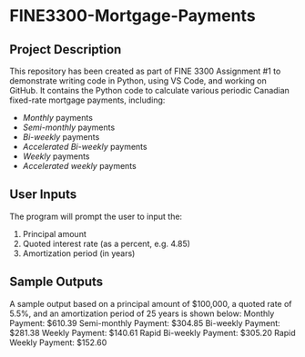 # FINE3300-Mortgage-Payments

## Project Description
This repository has been created as part of FINE 3300 Assignment #1 to demonstrate writing code in Python, using VS Code, and working on GitHub. It contains the Python code to calculate various periodic Canadian fixed-rate mortgage payments, including:
* *Monthly* payments
* *Semi-monthly* payments
* *Bi-weekly* payments
* *Accelerated Bi-weekly* payments
* *Weekly* payments
* *Accelerated weekly* payments

## User Inputs
The program will prompt the user to input the:
1. Principal amount
2. Quoted interest rate (as a percent, e.g. 4.85)
3. Amortization period (in years)

## Sample Outputs
A sample output based on a principal amount of $100,000, a quoted rate of 5.5%, and an amortization period of 25 years is shown below:
Monthly Payment: $610.39
Semi-monthly Payment: $304.85
Bi-weekly Payment: $281.38
Weekly Payment: $140.61
Rapid Bi-weekly Payment: $305.20
Rapid Weekly Payment: $152.60